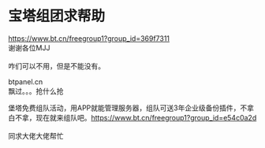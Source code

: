 # 宝塔组团求帮助


https://www.bt.cn/freegroup1?group_id=369f7311<br />
谢谢各位MJJ<br />
<br />
咋们可以不用，但是不能没有。<img id="aimg_i022G" onclick="zoom(this, this.src, 0, 0, 0)" class="zoom" src="https://cdn.jsdelivr.net/gh/hishis/forum-master/public/images/patch.gif" onmouseover="img_onmouseoverfunc(this)" onload="thumbImg(this)" border="0" alt="" />

btpanel.cn<br />
 飘过。。。抢什么抢

堡塔免费组队活动，用APP就能管理服务器，组队可送3年企业级备份插件，不拿白不拿，现在就来组队吧。https://www.bt.cn/freegroup1?group_id=e54c0a2d<br />
<br />
同求大佬大佬帮忙<img src="static/image/smiley/yct/014.gif" smilieid="45" border="0" alt="" />
